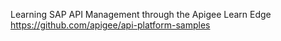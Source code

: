Learning SAP API Management through the Apigee Learn Edge https://github.com/apigee/api-platform-samples